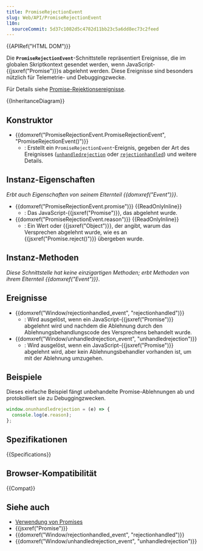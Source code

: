 ```yaml
---
title: PromiseRejectionEvent
slug: Web/API/PromiseRejectionEvent
l10n:
  sourceCommit: 5d37c1082d5c4782d11bb23c5a6dd8ec73c2feed
---
```


{{APIRef("HTML DOM")}}

Die **`PromiseRejectionEvent`**-Schnittstelle repräsentiert Ereignisse, die im globalen Skriptkontext gesendet werden, wenn JavaScript-{{jsxref("Promise")}}s abgelehnt werden. Diese Ereignisse sind besonders nützlich für Telemetrie- und Debuggingzwecke.

Für Details siehe [Promise-Rejektionsereignisse](/de/docs/Web/JavaScript/Guide/Using_promises#promise_rejection_events).

{{InheritanceDiagram}}

## Konstruktor

- {{domxref("PromiseRejectionEvent.PromiseRejectionEvent", "PromiseRejectionEvent()")}}
  - : Erstellt ein `PromiseRejectionEvent`-Ereignis, gegeben der Art des Ereignisses ([`unhandledrejection`](/de/docs/Web/API/Window/unhandledrejection_event) oder [`rejectionhandled`](/de/docs/Web/API/Window/rejectionhandled_event)) und weitere Details.

## Instanz-Eigenschaften

_Erbt auch Eigenschaften von seinem Elternteil {{domxref("Event")}}_.

- {{domxref("PromiseRejectionEvent.promise")}} {{ReadOnlyInline}}
  - : Das JavaScript-{{jsxref("Promise")}}, das abgelehnt wurde.
- {{domxref("PromiseRejectionEvent.reason")}} {{ReadOnlyInline}}
  - : Ein Wert oder {{jsxref("Object")}}, der angibt, warum das Versprechen abgelehnt wurde, wie es an {{jsxref("Promise.reject()")}} übergeben wurde.

## Instanz-Methoden

_Diese Schnittstelle hat keine einzigartigen Methoden; erbt Methoden von ihrem Elternteil {{domxref("Event")}}_.

## Ereignisse

- {{domxref("Window/rejectionhandled_event", "rejectionhandled")}}
  - : Wird ausgelöst, wenn ein JavaScript-{{jsxref("Promise")}} abgelehnt wird und nachdem die Ablehnung durch den Ablehnungsbehandlungscode des Versprechens behandelt wurde.
- {{domxref("Window/unhandledrejection_event", "unhandledrejection")}}
  - : Wird ausgelöst, wenn ein JavaScript-{{jsxref("Promise")}} abgelehnt wird, aber kein Ablehnungsbehandler vorhanden ist, um mit der Ablehnung umzugehen.

## Beispiele

Dieses einfache Beispiel fängt unbehandelte Promise-Ablehnungen ab und protokolliert sie zu Debuggingzwecken.

```js
window.onunhandledrejection = (e) => {
  console.log(e.reason);
};
```

## Spezifikationen

{{Specifications}}

## Browser-Kompatibilität

{{Compat}}

## Siehe auch

- [Verwendung von Promises](/de/docs/Web/JavaScript/Guide/Using_promises)
- {{jsxref("Promise")}}
- {{domxref("Window/rejectionhandled_event", "rejectionhandled")}}
- {{domxref("Window/unhandledrejection_event", "unhandledrejection")}}
